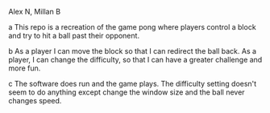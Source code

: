 Alex N, Millan B

a This repo is a recreation of the game pong where players control a block and try to hit a ball past their opponent.

b As a player I can move the block so that I can redirect the ball back. As a player, I can change the difficulty, so that I can have a greater challenge and more fun.

c The software does run and the game plays. The difficulty setting doesn't seem to do anything except change the window size and the ball never changes speed.
